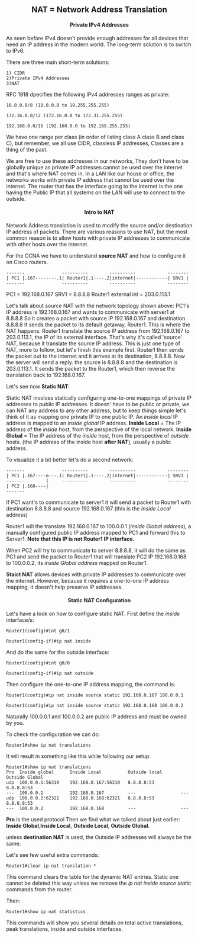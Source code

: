 <h2 align="center">NAT = Network Address Translation</h2>



<h4 align="center">Private IPv4 Addresses</h4>

As seen before IPv4 doesn't provide enough addresses for all devices that need
an IP address in the modern world.
The long-term solution is to switch to IPv6.

There are three main short-term solutions:

    1) CIDR
    2)Private IPv4 Addresses
    3)NAT

RFC 1918 dpecifies the following IPv4 addresses ranges as private:

    10.0.0.0/8 (10.0.0.0 to 10.255.255.255)

    172.16.0.0/12 (172.16.0.0 to 172.31.255.255)

    192.168.0.0/16 (192.168.0.0 to 192.168.255.255)

We have one range per class (in order of listing class A class B and class C), but
remember, we all use CIDR, classless IP addresses, Classes are a thing of the past.

We are free to use these addresses in our networks, They don't have to be
globally unique as private IP addresses cannot be used over the internet and
that's where NAT comes in.
In a LAN like our house or office, the networks works with private IP address
that cannot be used over the internet. The router that has the interface going to
the internet is the one having the Public IP that all systems on the LAN will
use to connect to the outside.


<h4 align="center">Intro to NAT</h4>

Network Address translation is used to modify the source and/or destination IP
address of packets.
There are various reasons to use NAT, but the most common reason is to allow hosts
with private IP addresses to communicate with other hosts over the internet.

For the CCNA we have to understand <strong>source NAT</strong> and how to configure
it on Cisco routers.


    -------              ----------        ----------            --------
    | PC1 |.167--------.1| Router1|.1----.2|internet|------------| SRV1 |
    -------              ----------        ----------            --------

PC1 = 192.168.0.167
SRV1 = 8.8.8.8
Router1 external int = 203.0.113.1

Let's talk about source NAT with the network topology shown above:
PC1's IP address is 192.168.0.167 and wants to communicate with server1 at 8.8.8.8
So it creates a packet with source IP 192.168.0.167 and destination 8.8.8.8
It sends the packet to its default getaway, Router1. This is where the NAT happens.
Router1 translate the source IP address from 192.168.0.167 to 203.0.113.1, the IP
of its external interface. That's why it's called 'source' NAT, because it translate
the source IP address. This is just one type of NAT, more to follow, but let's
finish this example first.
Router1 then sends the packet out to the internet and it arrives at its destination,
8.8.8.8. Now the server will send a reply.
the source is 8.8.8.8 and the destination is 203.0.113.1. It sends the packet to
the Router1, which then reverse the translation back to 192.168.0.167.

Let's see now <strong>Static NAT</strong>:

Static NAT involves statically configuring one-to-one mappings of private IP
addresses to public IP addresses. It doesn' have to be public or private, we can
NAT any address to any other address, but to keep things simple let's think of
it as mapping one private IP to one public IP. An _inside local_ IP address is
mapped to an _inside global_ IP address.
<strong>Inside Local</strong> = The IP address of the _inside_ host, from the perspective
of the local network.
<strong>Inside Global</strong> = The IP address of the _inside_ host, from the perspective
of _outside_ hosts. (the IP address of the inside host <strong>after NAT</strong>), usually a
public address.

To visualize it a bit better let's do a second network:

    -------              ----------        ----------            --------
    | PC1 |.167----o---.1| Router1|.1----.2|internet|------------| SRV1 |
    -------        |     ----------        ----------            --------
    | PC2 |.168----|
    -------
If PC1 want's to communicate to server1 it will send a packet to Router1 with
destination 8.8.8.8 and source 192.168.0.167 (this is the _Inside Local_ address)

Router1 will the translate 192.168.0.167 to 100.0.0.1 (_inside Global address_),
a manually configured public IP address mapped to PC1 and forward this to Server1.
<strong>Note that this IP is not Router1 IP interface.</strong>

When PC2 will try to communicate to server 8.8.8.8, it will do the same as PC1 and
send the packet to Router1 that will translate PC2 IP 192.168.0.168 to 100.0.0.2,
its _inside Global address_ mapped on Router1.  

<strong>Staict NAT</strong> allows devices with private IP addresses to communicate
over the internet. However, because it requires a one-to-one IP address mapping,
it doesn't help preserve IP addresses.

<h4 align="center">Static NAT Configuration</h4>

Let's have a look on how to configure static NAT. First define the _inside_ interface/s:

    Router1(config)#int g0/1

    Router1(config-if)#ip nat inside

 And do the same for the outside interface:

    Router1(config)#int g0/0

    Router1(config-if)#ip nat outside

Then configure the one-to-one IP address mapping, the command is:

    Router1(config)#ip nat inside source static 192.168.0.167 100.0.0.1

    Router1(config)#ip nat inside source static 192.168.0.168 100.0.0.2

Naturally 100.0.0.1 and 100.0.0.2 are public IP address and must be owned by you.

To check the configuration we can do:

    Router1#show ip nat translations

It will result in something like this while following our setup:

    Router1#show ip nat translations
    Pro  Inside global      Inside Local          Outside local       Outside Global
    udp  100.0.0.1:56310    192.168.0.167:56310   8.8.8.8:53          8.8.8.8:53
    ---  100.0.0.1          192.168.0.167         ---                 ---
    udp  100.0.0.2:62321    192.168.0.168:62321   8.8.8.8:53          8.8.8.8:53
    ---  100.0.0.2          192.168.0.168         ---                 ---

<strong>Pro</strong> is the used protocol
Then we find what we talked about just earlier: <strong>Inside Global</strong>,<strong>Inside Local</strong>, <strong>Outside Local</strong>, <strong>Outside Global</strong>.

unless <strong>destination NAT</strong> is used, the Outside IP addresses will always be the same.


Let's see few useful extra commands:

    Router1#clear ip nat translation *

This command clears the table for the dynamic NAT entries. Static one cannot be
deleted this way unless we remove the _ip nat inside source static_ commands from
the router.

Then:

    Router1#show ip nat statistics

This commands will show you several details on total active translations, peak translations,
inside and outside interfaces.
